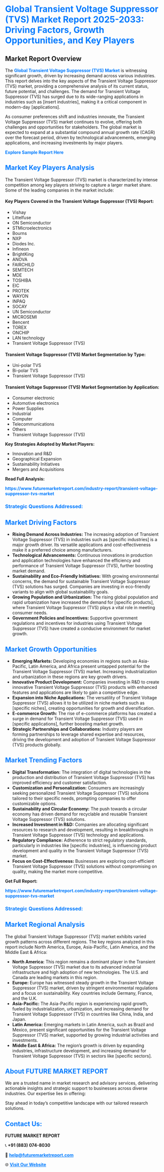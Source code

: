 <h1 style="color: #007BFF;">Global Transient Voltage Suppressor (TVS) Market Report 2025-2033: Driving Factors, Growth Opportunities, and Key Players</h1>

<section id="overview">
<h2>Market Report Overview</h2>
<p>The <a href="https://www.futuremarketreport.com/industry-report/transient-voltage-suppressor-tvs-market" style="color: #007BFF; text-decoration: none;"><strong>Global Transient Voltage Suppressor (TVS) Market</strong></a> is witnessing significant growth, driven by increasing demand across various industries. This report delves into the key aspects of the Transient Voltage Suppressor (TVS) market, providing a comprehensive analysis of its current status, future potential, and challenges. The demand for Transient Voltage Suppressor (TVS) has surged due to its wide-ranging applications in industries such as [insert industries], making it a critical component in modern-day [applications].</p>
<p>As consumer preferences shift and industries innovate, the Transient Voltage Suppressor (TVS) market continues to evolve, offering both challenges and opportunities for stakeholders. The global market is expected to expand at a substantial compound annual growth rate (CAGR) over the forecast period, driven by technological advancements, emerging applications, and increasing investments by major players.</p>
</section>

<section id="overview">
<p><a href="https://www.futuremarketreport.com/request-sample/reportId=99992" style="color: #007BFF; text-decoration: none;"><strong>Explore Sample Report Here</strong></a></p>
</section>

<section id="key-players">
<h2 style="color: #007BFF;">Market Key Players Analysis</h2>
<p>The Transient Voltage Suppressor (TVS) market is characterized by intense competition among key players striving to capture a larger market share. Some of the leading companies in the market include:</p>
<h4>Key Players Covered in the Transient Voltage Suppressor (TVS) Report:</h4>
<ul><li>Vishay</li><li>Littelfuse</li><li>ON Semiconductor</li><li>STMicroelectronics</li><li>Bourns</li><li>NXP</li><li>Diodes Inc.</li><li>Infineon</li><li>BrightKing</li><li>ANOVA</li><li>FAIRCHILD</li><li>SEMTECH</li><li>MDE</li><li>TOSHIBA</li><li>EIC</li><li>PROTEK</li><li>WAYON</li><li>INPAQ</li><li>SOCAY</li><li>UN Semiconductor</li><li>MICROSEMI</li><li>Bencent</li><li>TOREX</li><li>ONCHIP</li><li>LAN technology</li><li>Transient Voltage Suppressor (TVS)</li></ul>
<h4>Transient Voltage Suppressor (TVS) Market Segmentation by Type:</h4>
<ul><li>Uni-polar TVS</li><li>Bi-polar TVS</li><li>Transient Voltage Suppressor (TVS)</li></ul>

<h4>Transient Voltage Suppressor (TVS) Market Segmentation by Application:</h4>
<ul><li>Consumer electronic</li><li>Automotive electronics</li><li>Power Supplies</li><li>Industrial</li><li>Computer</li><li>Telecommunications</li><li>Others</li><li>Transient Voltage Suppressor (TVS)</li></ul>
<p><strong>Key Strategies Adopted by Market Players:</strong></p>
<ul>
<li>Innovation and R&D</li>
<li>Geographical Expansion</li>
<li>Sustainability Initiatives</li>
<li>Mergers and Acquisitions</li>
</ul>
</section>

<section>
<p><strong>Read Full Analysis: </strong></p><a href="https://www.futuremarketreport.com/industry-report/transient-voltage-suppressor-tvs-market" style="color: #007BFF; text-decoration: none;"><strong>https://www.futuremarketreport.com/industry-report/transient-voltage-suppressor-tvs-market</strong></a>
<h3 style="color: #007BFF;">Strategic Questions Addressed:</h3>
</section>

<section id="driving-factors">
<h2 style="color: #007BFF;">Market Driving Factors</h2>
<ul>
<li><strong>Rising Demand Across Industries:</strong> The increasing adoption of Transient Voltage Suppressor (TVS) in industries such as [specific industries] is a major growth driver. Its versatile applications and cost-effectiveness make it a preferred choice among manufacturers.</li>
<li><strong>Technological Advancements:</strong> Continuous innovations in production and application technologies have enhanced the efficiency and performance of Transient Voltage Suppressor (TVS), further boosting market demand.</li>
<li><strong>Sustainability and Eco-Friendly Initiatives:</strong> With growing environmental concerns, the demand for sustainable Transient Voltage Suppressor (TVS) solutions has surged. Companies are investing in eco-friendly variants to align with global sustainability goals.</li>
<li><strong>Growing Population and Urbanization:</strong> The rising global population and rapid urbanization have increased the demand for [specific products], where Transient Voltage Suppressor (TVS) plays a vital role in meeting consumer needs.</li>
<li><strong>Government Policies and Incentives:</strong> Supportive government regulations and incentives for industries using Transient Voltage Suppressor (TVS) have created a conducive environment for market growth.</li>
</ul>
</section>

<section id="growth-opportunities">
<h2 style="color: #007BFF;">Market Growth Opportunities</h2>
<ul>
<li><strong>Emerging Markets:</strong> Developing economies in regions such as Asia-Pacific, Latin America, and Africa present untapped potential for the Transient Voltage Suppressor (TVS) market. Increasing industrialization and urbanization in these regions are key growth drivers.</li>
<li><strong>Innovative Product Development:</strong> Companies investing in R&D to create innovative Transient Voltage Suppressor (TVS) products with enhanced features and applications are likely to gain a competitive edge.</li>
<li><strong>Expansion into Niche Applications:</strong> The versatility of Transient Voltage Suppressor (TVS) allows it to be utilized in niche markets such as [specific niches], creating opportunities for growth and diversification.</li>
<li><strong>E-commerce Growth:</strong> The rise of e-commerce platforms has created a surge in demand for Transient Voltage Suppressor (TVS) used in [specific applications], further boosting market growth.</li>
<li><strong>Strategic Partnerships and Collaborations:</strong> Industry players are forming partnerships to leverage shared expertise and resources, driving the development and adoption of Transient Voltage Suppressor (TVS) products globally.</li>
</ul>
</section>

<section id="trending-factors">
<h2 style="color: #007BFF;">Market Trending Factors</h2>
<ul>
<li><strong>Digital Transformation:</strong> The integration of digital technologies in the production and distribution of Transient Voltage Suppressor (TVS) has improved efficiency and customer satisfaction.</li>
<li><strong>Customization and Personalization:</strong> Consumers are increasingly seeking personalized Transient Voltage Suppressor (TVS) solutions tailored to their specific needs, prompting companies to offer customizable options.</li>
<li><strong>Sustainability and Circular Economy:</strong> The push towards a circular economy has driven demand for recyclable and reusable Transient Voltage Suppressor (TVS) solutions.</li>
<li><strong>Increased Investment in R&D:</strong> Companies are allocating significant resources to research and development, resulting in breakthroughs in Transient Voltage Suppressor (TVS) technology and applications.</li>
<li><strong>Regulatory Compliance:</strong> Adherence to strict regulatory standards, particularly in industries like [specific industries], is influencing product development and quality in the Transient Voltage Suppressor (TVS) market.</li>
<li><strong>Focus on Cost-Effectiveness:</strong> Businesses are exploring cost-efficient Transient Voltage Suppressor (TVS) solutions without compromising on quality, making the market more competitive.</li>
</ul>
</section>

<section>
<p><strong>Get Full Report: </strong></p><a href="https://www.futuremarketreport.com/industry-report/transient-voltage-suppressor-tvs-market" style="color: #007BFF; text-decoration: none;"><strong>https://www.futuremarketreport.com/industry-report/transient-voltage-suppressor-tvs-market</strong></a>
<h3 style="color: #007BFF;">Strategic Questions Addressed:</h3>
</section>


<section id="regional-analysis">
<h2 style="color: #007BFF;">Market Regional Analysis</h2>
<p>The global Transient Voltage Suppressor (TVS) market exhibits varied growth patterns across different regions. The key regions analyzed in this report include North America, Europe, Asia-Pacific, Latin America, and the Middle East & Africa:</p>
<ul>
<li><strong>North America:</strong> This region remains a dominant player in the Transient Voltage Suppressor (TVS) market due to its advanced industrial infrastructure and high adoption of new technologies. The U.S. and Canada are leading markets in this region.</li>
<li><strong>Europe:</strong> Europe has witnessed steady growth in the Transient Voltage Suppressor (TVS) market, driven by stringent environmental regulations and a focus on sustainability. Key countries include Germany, France, and the U.K.</li>
<li><strong>Asia-Pacific:</strong> The Asia-Pacific region is experiencing rapid growth, fueled by industrialization, urbanization, and increasing demand for Transient Voltage Suppressor (TVS) in countries like China, India, and Japan.</li>
<li><strong>Latin America:</strong> Emerging markets in Latin America, such as Brazil and Mexico, present significant opportunities for the Transient Voltage Suppressor (TVS) market, supported by growing industrial activities and investments.</li>
<li><strong>Middle East & Africa:</strong> The region’s growth is driven by expanding industries, infrastructure development, and increasing demand for Transient Voltage Suppressor (TVS) in sectors like [specific sectors].</li>
</ul>
</section>

<footer>
<h2 style="color: #007BFF;">About FUTURE MARKET REPORT</h2>
<p>We are a trusted name in market research and advisory services, delivering actionable insights and strategic support to businesses across diverse industries. Our expertise lies in offering:</p>

<p>Stay ahead in today’s competitive landscape with our tailored research solutions.</p>

<h2 style="color: #007BFF;">Contact Us:</h2>
<p><strong>FUTURE MARKET REPORT</strong></p>
<p>📞 <strong>+91 (883) 074-8030</strong></p>
<p>📧 <strong><a href="mailto:help@futuremarketreport.com" style="color: #007BFF;">help@futuremarketreport.com</a></strong></p>
<p>🌐 <strong><a href="https://www.futuremarketreport.com/" style="color: #007BFF;">Visit Our Website</a></strong></p>
</footer>